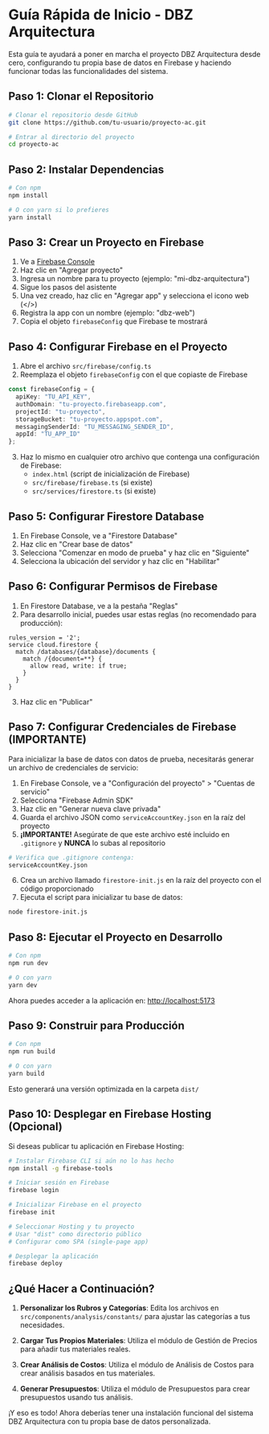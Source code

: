 # Guía Rápida de Inicio - DBZ Arquitectura

Esta guía te ayudará a poner en marcha el proyecto DBZ Arquitectura desde cero, configurando tu propia base de datos en Firebase y haciendo funcionar todas las funcionalidades del sistema.

## Paso 1: Clonar el Repositorio

```bash
# Clonar el repositorio desde GitHub
git clone https://github.com/tu-usuario/proyecto-ac.git

# Entrar al directorio del proyecto
cd proyecto-ac
```

## Paso 2: Instalar Dependencias

```bash
# Con npm
npm install

# O con yarn si lo prefieres
yarn install
```

## Paso 3: Crear un Proyecto en Firebase

1. Ve a [Firebase Console](https://console.firebase.google.com/)
2. Haz clic en "Agregar proyecto"
3. Ingresa un nombre para tu proyecto (ejemplo: "mi-dbz-arquitectura")
4. Sigue los pasos del asistente
5. Una vez creado, haz clic en "Agregar app" y selecciona el icono web (</>) 
6. Registra la app con un nombre (ejemplo: "dbz-web")
7. Copia el objeto `firebaseConfig` que Firebase te mostrará

## Paso 4: Configurar Firebase en el Proyecto

1. Abre el archivo `src/firebase/config.ts`
2. Reemplaza el objeto `firebaseConfig` con el que copiaste de Firebase

```typescript
const firebaseConfig = {
  apiKey: "TU_API_KEY",
  authDomain: "tu-proyecto.firebaseapp.com",
  projectId: "tu-proyecto",
  storageBucket: "tu-proyecto.appspot.com",
  messagingSenderId: "TU_MESSAGING_SENDER_ID",
  appId: "TU_APP_ID"
};
```

3. Haz lo mismo en cualquier otro archivo que contenga una configuración de Firebase:
   - `index.html` (script de inicialización de Firebase)
   - `src/firebase/firebase.ts` (si existe)
   - `src/services/firestore.ts` (si existe)

## Paso 5: Configurar Firestore Database

1. En Firebase Console, ve a "Firestore Database"
2. Haz clic en "Crear base de datos"
3. Selecciona "Comenzar en modo de prueba" y haz clic en "Siguiente"
4. Selecciona la ubicación del servidor y haz clic en "Habilitar"

## Paso 6: Configurar Permisos de Firebase

1. En Firestore Database, ve a la pestaña "Reglas"
2. Para desarrollo inicial, puedes usar estas reglas (no recomendado para producción):

```
rules_version = '2';
service cloud.firestore {
  match /databases/{database}/documents {
    match /{document=**} {
      allow read, write: if true;
    }
  }
}
```

3. Haz clic en "Publicar"

## Paso 7: Configurar Credenciales de Firebase (IMPORTANTE)

Para inicializar la base de datos con datos de prueba, necesitarás generar un archivo de credenciales de servicio:

1. En Firebase Console, ve a "Configuración del proyecto" > "Cuentas de servicio"
2. Selecciona "Firebase Admin SDK" 
3. Haz clic en "Generar nueva clave privada"
4. Guarda el archivo JSON como `serviceAccountKey.json` en la raíz del proyecto
5. **¡IMPORTANTE!** Asegúrate de que este archivo esté incluido en `.gitignore` y **NUNCA** lo subas al repositorio

```bash
# Verifica que .gitignore contenga:
serviceAccountKey.json
```

6. Crea un archivo llamado `firestore-init.js` en la raíz del proyecto con el código proporcionado
7. Ejecuta el script para inicializar tu base de datos:

```bash
node firestore-init.js
```

## Paso 8: Ejecutar el Proyecto en Desarrollo

```bash
# Con npm
npm run dev

# O con yarn
yarn dev
```

Ahora puedes acceder a la aplicación en: [http://localhost:5173](http://localhost:5173)

## Paso 9: Construir para Producción

```bash
# Con npm
npm run build

# O con yarn
yarn build
```

Esto generará una versión optimizada en la carpeta `dist/`

## Paso 10: Desplegar en Firebase Hosting (Opcional)

Si deseas publicar tu aplicación en Firebase Hosting:

```bash
# Instalar Firebase CLI si aún no lo has hecho
npm install -g firebase-tools

# Iniciar sesión en Firebase
firebase login

# Inicializar Firebase en el proyecto
firebase init

# Seleccionar Hosting y tu proyecto
# Usar "dist" como directorio público
# Configurar como SPA (single-page app)

# Desplegar la aplicación
firebase deploy
```

## ¿Qué Hacer a Continuación?

1. **Personalizar los Rubros y Categorías**: Edita los archivos en `src/components/analysis/constants/` para ajustar las categorías a tus necesidades.

2. **Cargar Tus Propios Materiales**: Utiliza el módulo de Gestión de Precios para añadir tus materiales reales.

3. **Crear Análisis de Costos**: Utiliza el módulo de Análisis de Costos para crear análisis basados en tus materiales.

4. **Generar Presupuestos**: Utiliza el módulo de Presupuestos para crear presupuestos usando tus análisis.

¡Y eso es todo! Ahora deberías tener una instalación funcional del sistema DBZ Arquitectura con tu propia base de datos personalizada.
